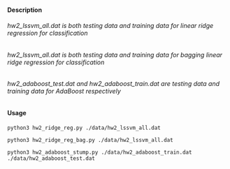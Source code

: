 #### Description

###### hw2_lssvm_all.dat is both testing data and training data for linear ridge regression for classification 
###### hw2_lssvm_all.dat is both testing data and training data for bagging linear ridge regression for classification
###### hw2_adaboost_test.dat and hw2_adaboost_train.dat are testing data and training data for AdaBoost respectively

#### Usage
<pre><code>python3 hw2_ridge_reg.py ./data/hw2_lssvm_all.dat</code></pre>
<pre><code>python3 hw2_ridge_reg_bag.py ./data/hw2_lssvm_all.dat</code></pre>
<pre><code>python3 hw2_adaboost_stump.py ./data/hw2_adaboost_train.dat ./data/hw2_adaboost_test.dat</code></pre>